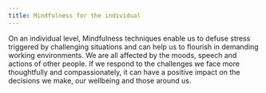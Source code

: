 ```yaml
---
title: Mindfulness for the individual
---
```

On an individual level, Mindfulness techniques enable us to defuse stress triggered by challenging situations and can help us to flourish in demanding working environments. We are all affected by the moods, speech and actions of other people. If we respond to the challenges we face more thoughtfully and compassionately, it can have a positive impact on the decisions we make, our wellbeing and those around us.